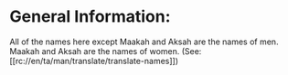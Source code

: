 # General Information:

All of the names here except Maakah and Aksah are the names of men. Maakah and Aksah are the names of women. (See: [[rc://en/ta/man/translate/translate-names]])

